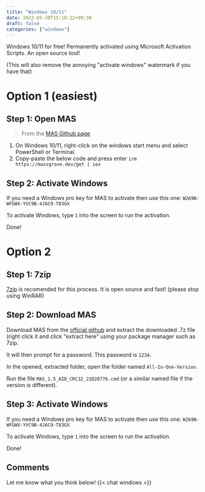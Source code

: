 ```yaml
---
title: "Windows 10/11"
date: 2022-05-30T15:18:12+09:30
draft: false
categories: ["windows"]
---
```


Windows 10/11 for free! Permanently activated using Microsoft Activation Scripts. An open source tool!

(This will also remove the annoying "activate windows" watermark if you have that)

# Option 1 (easiest)
## Step 1: Open MAS
> From the [MAS Github page](https://github.com/massgravel/Microsoft-Activation-Scripts)

1. On Windows 10/11, right-click on the windows start menu and select PowerShell or Terminal.
2. Copy-paste the below code and press enter
    ```irm https://massgrave.dev/get | iex```

## Step 2: Activate Windows
If you need a Windows pro key for MAS to activate then use this one: ```W269N-WFGWX-YVC9B-4J6C9-T83GX```

To activate Windows, type ```1``` into the screen to run the activation.

Done!


# Option 2
## Step 1: 7zip
[7zip](https://7-zip.org) is recomended for this process. It is open source and fast! (please stop using WinRAR)

## Step 2: Download MAS
Download MAS from the [official github](https://github.com/massgravel/Microsoft-Activation-Scripts/releases) and extract the downloaded .7z file (right click it and click "extract here" using your package manager such as 7zip.

It will then prompt for a password. This password is ```1234```.

In the opened, extracted folder, open the folder named ```All-In-One-Version```.

Run the file ```MAS_1.5_AIO_CRC32_21D20776.cmd``` (or a similar named file if the version is different).

## Step 3: Activate Windows
If you need a Windows pro key for MAS to activate then use this one: ```W269N-WFGWX-YVC9B-4J6C9-T83GX```


To activate Windows, type ```1``` into the screen to run the activation.

Done!

## Comments
Let me know what you think below!
{{< chat windows >}}

